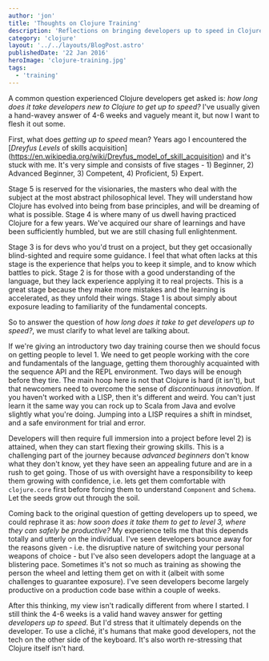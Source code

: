 ```yaml
---
author: 'jon'
title: 'Thoughts on Clojure Training'
description: 'Reflections on bringing developers up to speed in Clojure'
category: 'clojure'
layout: '../../layouts/BlogPost.astro'
publishedDate: '22 Jan 2016'
heroImage: 'clojure-training.jpg'
tags:
  - 'training'
---
```


A common question experienced Clojure developers get asked is: _how long
does it take developers new to Clojure to get up to speed?_ I've usually
given a hand-wavey answer of 4-6 weeks and vaguely meant it, but now I
want to flesh it out some.

First, what does _getting up to speed_ mean? Years ago I encountered the
[_Dreyfus Levels_ of skills acquisition] (https://en.wikipedia.org/wiki/Dreyfus_model_of_skill_acquisition)
and it's stuck with me. It's very simple and consists of five
stages - 1) Beginner, 2) Advanced Beginner, 3) Competent, 4) Proficient, 5) Expert.

Stage 5 is reserved for the visionaries, the masters who deal with the
subject at the most abstract philosophical level. They will understand
how Clojure has evolved into being from base principles, and will be
dreaming of what is possible. Stage 4 is where many of us dwell having
practiced Clojure for a few years. We've acquired our share of learnings
and have been sufficiently humbled, but we are still chasing full
enlightenment.

Stage 3 is for devs who you'd trust on a project, but they get
occasionally blind-sighted and require some guidance. I feel that what
often lacks at this stage is the experience that helps you to keep it
simple, and to know which battles to pick. Stage 2 is for those with a
good understanding of the language, but they lack experience applying it
to real projects. This is a great stage because they make more mistakes
and the learning is accelerated, as they unfold their wings. Stage 1 is
about simply about exposure leading to familiarity of the fundamental
concepts.

So to answer the question of _how long does it take to get developers up
to speed?_, we must clarify to what level are talking about.

If we're giving an introductory two day training course then we should
focus on getting people to level 1. We need to get people working with
the core and fundamentals of the language, getting them thoroughly
acquainted with the sequence API and the REPL environment. Two days will
be enough before they tire. The main hoop here is not that Clojure is
hard (it isn't), but that newcomers need to overcome the sense of
_discontinuous innovation_. If you haven't worked with a LISP, then it's
different and weird. You can't just learn it the same way you can rock
up to Scala from Java and evolve slightly what you're doing. Jumping
into a LISP requires a shift in mindset, and a safe environment for
trial and error.

Developers will then require full immersion into a project before level 2) is attained, when they can start flexing their growing skills. This is a challenging part of the journey because _advanced beginners_ don't
know what they don't know, yet they have seen an appealing future and
are in a rush to get going. Those of us with oversight have a
responsibility to keep them growing with confidence, i.e. lets get them
comfortable with `clojure.core` first before forcing them to understand
`Component` and `Schema`. Let the seeds grow out through the soil.

Coming back to the original question of getting developers up to speed,
we could rephrase it as: _how soon does it take them to get to level 3,
where they can safely be productive?_ My experience tells me that this
depends totally and utterly on the individual. I've seen developers
bounce away for the reasons given - i.e. the disruptive nature of
switching your personal weapons of choice - but I've also seen
developers adopt the language at a blistering pace. Sometimes it's not
so much as training as showing the person the wheel and letting them get
on with it (albeit with some challenges to guarantee exposure). I've
seen developers become largely productive on a production code base
within a couple of weeks.

After this thinking, my view isn't radically different from where I
started. I still think the 4-6 weeks is a valid hand wavey answer for
getting _developers up to speed_. But I'd stress that it ultimately
depends on the developer. To use a cliché, it's humans that make good
developers, not the tech on the other side of the keyboard. It's also
worth re-stressing that Clojure itself isn't hard.
